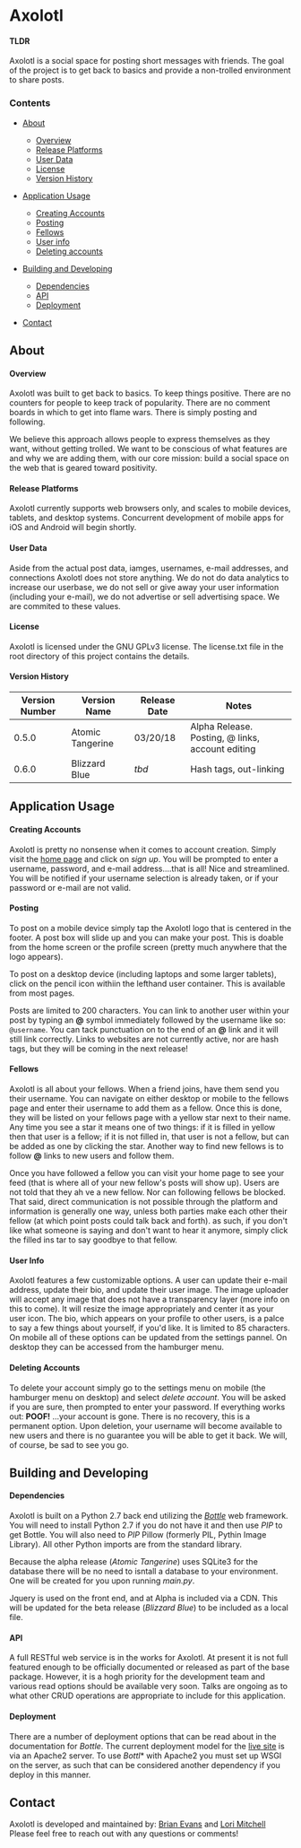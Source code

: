 # Axolotl

#### TLDR
Axolotl is a social space for posting short messages with friends. The goal of the project is to get back to basics and provide a non-trolled environment to share posts.

### Contents
* [About](#about)
  * [Overview](#overview)
  * [Release Platforms](#release-platforms)
  * [User Data](#user-data)
  * [License](#license)
  * [Version History](#version-history)
  
* [Application Usage](#application-usage)
  * [Creating Accounts](#creating-accounts)
  * [Posting](#posting)
  * [Fellows](#fellows)
  * [User info](#user-info)
  * [Deleting accounts](#deleting-accounts)
  
* [Building and Developing](#building-and-developing)
  * [Dependencies](#dependencies)
  * [API](#api)
  * [Deployment](#deployment)
* [Contact](#contact)

  



## About
#### Overview
Axolotl was built to get back to basics. To keep things positive. There are no counters for people to keep track of popularity. There are no comment boards in which to get into flame wars. There is simply posting and following.

We believe this approach allows people to express themselves as they want, without getting trolled. We want to be conscious of what features are and why we are adding them, with our core mission: build a social space on the web that is geared toward positivity.

#### Release Platforms
Axolotl currently supports web browsers only, and scales to mobile devices, tablets, and desktop systems. Concurrent development of mobile apps for iOS and Android will begin shortly.

#### User Data
Aside from the actual post data, iamges, usernames, e-mail addresses, and connections Axolotl does not store anything. We do not do data analytics to increase our userbase, we do not sell or give away your user information (including your e-mail), we do not advertise or sell advertising space. We are commited to these values.

#### License
Axolotl is licensed under the GNU GPLv3 license. The license.txt file in the root directory of this project contains the details.

#### Version History
Version Number | Version Name | Release Date | Notes
---------------|--------------|--------------|------
0.5.0 | Atomic Tangerine | 03/20/18 | Alpha Release. Posting, @ links, account editing
0.6.0 | Blizzard Blue | *tbd* | Hash tags, out-linking

## Application Usage
#### Creating Accounts
Axolotl is pretty no nonsense when it comes to account creation. Simply visit the [home page](http://axolotl.network) and click on *sign up*. You will be prompted to enter a username, password, and e-mail address....that is all! Nice and streamlined. You will be notified if your username selection is already taken, or if your password or e-mail are not valid.

#### Posting
To post on a mobile device simply tap the Axolotl logo that is centered in the footer. A post box will slide up and you can make your post. This is doable from the home screen or the profile screen (pretty much anywhere that the logo appears).

To post on a desktop device (including laptops and some larger tablets), click on the pencil icon withiin the lefthand user container. This is available from most pages.

Posts are limited to 200 characters. You can link to another user within your post by typing an **@** symbol immediately followed by the username like so: `@username`. You can tack punctuation on to the end of an **@** link and it will still link correctly. Links to websites are not currently active, nor are hash tags, but they will be coming in the next release!

#### Fellows
Axolotl is all about your fellows. When a friend joins, have them send you their username. You can navigate on either desktop or mobile to the fellows page and enter their username to add them as a fellow. Once this is done, they will be listed on your fellows page with a yellow star next to their name. Any time you see a star it means one of two things: if it is filled in yellow then that user is a fellow; if it is not filled in, that user is not a fellow, but can be added as one by clicking the star. Another way to find new fellows is to follow **@** links to new users and follow them. 

Once you have followed a fellow you can visit your home page to see your feed (that is where all of your new fellow's posts will show up). Users are not told that they ah ve a new fellow. Nor can following fellows be blocked. That said, direct communication is not possible through the platform and information is generally one way, unless both parties make each other their fellow (at which point posts could talk back and forth). as such, if you don't like what someone is saying and don't want to hear it anymore, simply click the filled ins tar to say goodbye to that fellow.

#### User Info
Axolotl features a few customizable options. A user can update their e-mail address, update their bio, and update their user image. The image uploader will accept any image that does not have a transparency layer (more info on this to come). It will resize the image appropriately and center it as your user icon. The bio, which appears on your profile to other users, is a palce to say a few things about yourself, if you'd like. It is limited to 85 characters. On mobile all of these options can be updated from the settings pannel.  On desktop they can be accessed from the hamburger menu.

#### Deleting Accounts
To delete your account simply go to the settings menu on mobile (the hamburger menu on desktop) and select *delete account*. You will be asked if you are sure, then prompted to enter your password. If everything works out: **POOF!** ...your account is gone. There is no recovery, this is a permanent option. Upon deletion, your username will become available to new users and there is no guarantee you will be able to get it back. We will, of course, be sad to see you go.

## Building and Developing
#### Dependencies
Axolotl is built on a Python 2.7 back end utilizing the [*Bottle*](https://bottlepy.org/docs/dev/) web framework. You will need to install Python 2.7 if you do not have it and then use *PIP* to get Bottle. You will also need to *PIP* Pillow (formerly PIL, Pythin Image Library). All other Python imports are from the standard library.

Because the alpha release (*Atomic Tangerine*) uses SQLite3 for the database there will be no need to isntall a database to your environment. One will be created for you upon running *main.py*. 

Jquery is used on the front end, and at Alpha is included via a CDN. This will be updated for the beta release (*Blizzard Blue*) to be included as a local file.

#### API
A full RESTful web service is in the works for Axolotl. At present it is not full featured enough to be officially documented or released as part of the base package. However, it is a hogh priority for the development team and various read options should be available very soon. Talks are ongoing as to what other CRUD operations are appropriate to include for this application.

#### Deployment
There are a number of deployment options that can be read about in the documentation for *Bottle*. The current deployment model for the [live site](https://axolotl.network) is via an Apache2 server. To use *Bottl** with Apache2 you must set up WSGI on the server, as such that can be considered another dependency if you deploy in this manner. 

## Contact
Axolotl is developed and maintained by:
[Brian Evans](https://github.com/sloumdrone) and [Lori Mitchell](https://github.com/lmitchell524)
Please feel free to reach out with any questions or comments!
